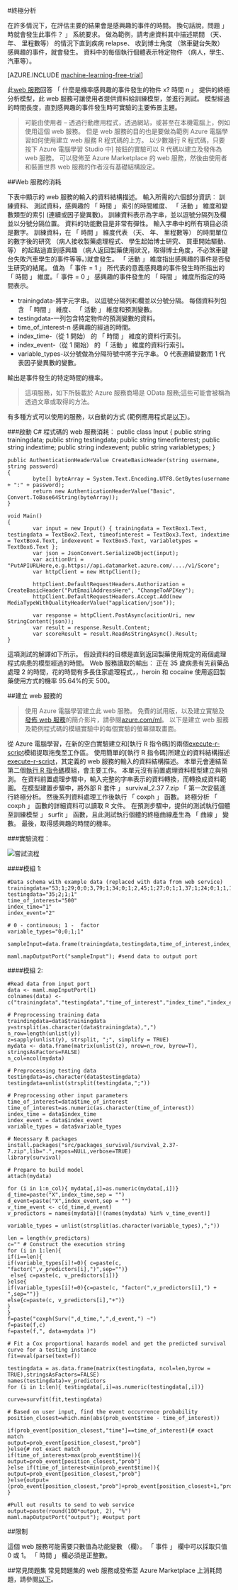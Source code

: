<properties 
    pageTitle="Azure 機器學習終極分析 |Microsoft Azure" 
    description="終極分析事件發生的機率" 
    services="machine-learning" 
    documentationCenter="" 
    authors="zhangya" 
    manager="jhubbard" 
    editor="cgronlun"/>

<tags 
    ms.service="machine-learning" 
    ms.workload="data-services" 
    ms.tgt_pltfrm="na" 
    ms.devlang="na" 
    ms.topic="article" 
    ms.date="09/21/2016" 
    ms.author="zhangya"/> 


#<a name="survival-analysis"></a>終極分析 

在許多情況下，在評估主要的結果會是感興趣的事件的時間。 換句話說，問題 」 時就會發生此事件？ 」 系統要求。 做為範例，請考慮資料其中描述期間 （天、 年、 里程數等） 的情況下直到疾病 relapse、 收到博士角度 （煞車鍵台失敗） 感興趣的事件，就會發生。 資料中的每個執行個體表示特定物件 （病人，學生、 汽車等）。


[AZURE.INCLUDE [machine-learning-free-trial](../../includes/machine-learning-free-trial.md)]

此[web 服務]( https://datamarket.azure.com/dataset/aml_labs/survivalanalysis)回答 「 什麼是機率感興趣的事件發生的物件 x? 時間 n 」 提供的終極分析模型，此 web 服務可讓使用者提供資料給訓練模型，並進行測試。 模型經過的時間長度，直到感興趣的事件發生時可實驗的主要佈景主題。 

>可能由使用者 – 透過行動應用程式，透過網站，或甚至在本機電腦上，例如使用這個 web 服務。 但是 web 服務的目的也是要做為範例 Azure 電腦學習如何使用建立 web 服務 R 程式碼的上方。 以少數幾行 R 程式碼，只要按下 Azure 電腦學習 Studio 中] 按鈕的實驗可以 R 代碼以建立及發佈為 web 服務。 可以發佈至 Azure Marketplace 的 web 服務，然後由使用者和裝置世界 web 服務的作者沒有基礎結構設定。  

##<a name="consumption-of-web-service"></a>Web 服務的消耗

下表中顯示的 web 服務的輸入的資料結構描述。 輸入所需的六個部分資訊︰ 訓練資料、 測試資料，感興趣的 「 時間 」 索引的時間維度、 「 活動 」 維度和變數類型的索引 (連續或因子變異數)。 訓練資料表示為字串，並以逗號分隔列及欄並以分號分隔位置。 資料的功能數目是非常有彈性。 輸入字串中的所有項目必須是數字。 訓練資料，在 「 時間 」 維度代表 （天、 年、 里程數等） 的時間單位的數字後的研究 （病人接收製藥處理程式、 學生起始博士研究、 買車開始驅動、 等） 的起點過直到感興趣 （病人返回製藥使用狀況，取得博士角度，不必煞車鍵台失敗汽車學生的事件等等。)就會發生。 「 活動 」 維度指出感興趣的事件是否發生研究的結尾。 值為 「 事件 = 1 」 所代表的意義感興趣的事件發生時所指出的 「 時間 」 維度。「 事件 = 0 」 感興趣的事件發生的 「 時間 」 維度所指定的時間表示。

- trainingdata-將字元字串。 以逗號分隔列和欄並以分號分隔。 每個資料列包含 「 時間 」 維度、 「 活動 」 維度和預測變數。
- testingdata-一列包含特定物件的預測變數的資料。
- time_of_interest-n 感興趣的經過的時間。
- index_time-（從 1 開始） 的 「 時間 」 維度的資料行索引。
- index_event-（從 1 開始） 的 「 活動 」 維度的資料行索引。
- variable_types-以分號做為分隔符號中將字元字串。 0 代表連續變數而 1 代表因子變異數的變數。


輸出是事件發生的特定時間的機率。 

>這項服務，如下所裝載於 Azure 服務商場是 OData 服務;這些可能會被稱為透過文章或取得的方法。 

有多種方式可以使用的服務，以自動的方式 (範例應用程式是[以下](http://microsoftazuremachinelearning.azurewebsites.net/SurvivalAnalysis.aspx))。 

###<a name="starting-c-code-for-web-service-consumption"></a>啟動 C# 程式碼的 web 服務消耗︰
    public class Input
    {
            public string trainingdata;
            public string testingdata;
            public string timeofinterest;
            public string indextime;
            public string indexevent;
            public string variabletypes;
    }

    public AuthenticationHeaderValue CreateBasicHeader(string username, string password)
    {
            byte[] byteArray = System.Text.Encoding.UTF8.GetBytes(username + ":" + password);
            return new AuthenticationHeaderValue("Basic", Convert.ToBase64String(byteArray));
    }
    
    void Main()
    {
            var input = new Input() { trainingdata = TextBox1.Text, testingdata = TextBox2.Text, timeofinterest = TextBox3.Text, indextime = TextBox4.Text, indexevent = TextBox5.Text, variabletypes = TextBox6.Text };
            var json = JsonConvert.SerializeObject(input);
            var acitionUri = "PutAPIURLHere,e.g.https://api.datamarket.azure.com/..../v1/Score";
            var httpClient = new HttpClient();
    
            httpClient.DefaultRequestHeaders.Authorization = CreateBasicHeader("PutEmailAddressHere", "ChangeToAPIKey");
            httpClient.DefaultRequestHeaders.Accept.Add(new MediaTypeWithQualityHeaderValue("application/json"));
    
            var response = httpClient.PostAsync(acitionUri, new StringContent(json));
            var result = response.Result.Content;
            var scoreResult = result.ReadAsStringAsync().Result;
    }




這項測試的解譯如下所示。 假設資料的目標是直到返回製藥使用規定的兩個處理程式病患的模型經過的時間。 Web 服務讀取的輸出︰ 正在 35 歲病患有先前藥品處理 2 的時間，花的時間有多長住家處理程式，，heroin 和 cocaine 使用返回製藥使用方式的機率 95.64%的天 500。

##<a name="creation-of-web-service"></a>建立 web 服務的

>使用 Azure 電腦學習建立此 web 服務。 免費的試用版，以及建立實驗及[發佈 web 服務](machine-learning-publish-a-machine-learning-web-service.md)的簡介影片，請參閱[azure.com/ml](http://azure.com/ml)。 以下是建立 web 服務及範例程式碼的模組實驗中的每個實驗的螢幕擷取畫面。

從 Azure 電腦學習，在新的空白實驗建立和[執行 R 指令碼]的兩個[execute-r-script]模組提取拖曳至工作區。 使用簡單的[執行 R 指令碼]所建立的資料結構描述[execute-r-script]，其定義的 web 服務的輸入的資料結構描述。 本單元會連結至第二個[執行 R 指令碼][execute-r-script]模組，會主要工作。 本單元沒有前置處理資料模型建立與預測。 在資料前置處理步驟中，輸入完整的字串表示的資料轉換，而轉換成資料範圍。 在模型建置步驟中，將外部 R 套件 」 survival_2.37 7.zip 「 第一次安裝進行終極分析。 然後系列資料處理工作後執行 「 coxph 」 函數。 終極分析 「 coxph 」 函數的詳細資料可以讀取 R 文件。 在預測步驟中，提供的測試執行個體至訓練模型 」 surfit 」 函數，且此測試執行個體的終極曲線產生為 「 曲線 」 變數。 最後，取得感興趣的時間的機率。 

###<a name="experiment-flow"></a>實驗流程︰

![嘗試流程][1]

####<a name="module-1"></a>模組 1:

    #Data schema with example data (replaced with data from web service)
    trainingdata="53;1;29;0;0;3,79;1;34;0;1;2,45;1;27;0;1;1,37;1;24;0;1;1,122;1;30;0;1;1,655;0;41;0;0;1,166;1;30;0;0;3,227;1;29;0;0;3,805;0;30;0;0;1,104;1;24;0;0;1,90;1;32;0;0;1,373;1;26;0;0;1,70;1;36;0;0;1”
    testingdata="35;2;1;1"
    time_of_interest="500"
    index_time="1"
    index_event="2"
    
    # 0 - continuous; 1 -  factor
    variable_types="0;0;1;1"

    sampleInput=data.frame(trainingdata,testingdata,time_of_interest,index_time,index_event,variable_types)

    maml.mapOutputPort("sampleInput"); #send data to output port
    
####<a name="module-2"></a>模組 2:

    #Read data from input port
    data <- maml.mapInputPort(1) 
    colnames(data) <- c("trainingdata","testingdata","time_of_interest","index_time","index_event","variable_types")

    # Preprocessing training data
    traindingdata=data$trainingdata
    y=strsplit(as.character(data$trainingdata),",")
    n_row=length(unlist(y))
    z=sapply(unlist(y), strsplit, ";", simplify = TRUE)
    mydata <- data.frame(matrix(unlist(z), nrow=n_row, byrow=T), stringsAsFactors=FALSE)
    n_col=ncol(mydata)

    # Preprocessing testing data
    testingdata=as.character(data$testingdata)
    testingdata=unlist(strsplit(testingdata,";"))

    # Preprocessing other input parameters
    time_of_interest=data$time_of_interest
    time_of_interest=as.numeric(as.character(time_of_interest))
    index_time = data$index_time
    index_event = data$index_event
    variable_types = data$variable_types

    # Necessary R packages
    install.packages("src/packages_survival/survival_2.37-7.zip",lib=".",repos=NULL,verbose=TRUE)
    library(survival)

    # Prepare to build model
    attach(mydata)

    for (i in 1:n_col){ mydata[,i]=as.numeric(mydata[,i])} 
    d_time=paste("X",index_time,sep = "")
    d_event=paste("X",index_event,sep = "")
    v_time_event <- c(d_time,d_event)
    v_predictors = names(mydata)[!(names(mydata) %in% v_time_event)]

    variable_types = unlist(strsplit(as.character(variable_types),";"))

    len = length(v_predictors)
    c="" # Construct the execution string
    for (i in 1:len){
    if(i==len){
    if(variable_types[i]!=0){ c=paste(c, "factor(",v_predictors[i],")",sep="")}
     else{ c=paste(c, v_predictors[i])}
    }else{
    if(variable_types[i]!=0){c=paste(c, "factor(",v_predictors[i],") + ",sep="")}
    else{c=paste(c, v_predictors[i],"+")}
    }
    }
    f=paste("coxph(Surv(",d_time,",",d_event,") ~")
    f=paste(f,c)
    f=paste(f,", data=mydata )")

    # Fit a Cox proportional hazards model and get the predicted survival curve for a testing instance 
    fit=eval(parse(text=f))

    testingdata = as.data.frame(matrix(testingdata, ncol=len,byrow = TRUE),stringsAsFactors=FALSE)
    names(testingdata)=v_predictors
    for (i in 1:len){ testingdata[,i]=as.numeric(testingdata[,i])}

    curve=survfit(fit,testingdata)

    # Based on user input, find the event occurrence probability
    position_closest=which.min(abs(prob_event$time - time_of_interest))

    if(prob_event[position_closest,"time"]==time_of_interest){# exact match
    output=prob_event[position_closest,"prob"]
    }else{# not exact match
    if(time_of_interest>max(prob_event$time)){
    output=prob_event[position_closest,"prob"]
    }else if(time_of_interest<min(prob_event$time)){
    output=prob_event[position_closest,"prob"]
    }else{output=(prob_event[position_closest,"prob"]+prob_event[position_closest+1,"prob"])/2}
    }

    #Pull out results to send to web service
    output=paste(round(100*output, 2), "%") 
    maml.mapOutputPort("output"); #output port




##<a name="limitations"></a>限制

這個 web 服務可能需要只數值為功能變數 （欄）。 「 事件 」 欄中可以採取只值 0 或 1。 「 時間 」 欄必須是正整數。

##<a name="faq"></a>常見問題集
常見問題集的 web 服務或發佈至 Azure Marketplace 上消耗問題，請參閱[以下](machine-learning-marketplace-faq.md)。

[1]: ./media/machine-learning-r-csharp-survival-analysis/survive_img2.png


<!-- Module References -->
[execute-r-script]: https://msdn.microsoft.com/library/azure/30806023-392b-42e0-94d6-6b775a6e0fd5/
 
